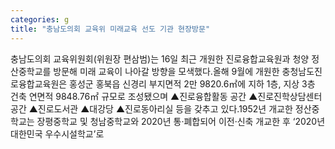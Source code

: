 ```yaml
---
categories: g
title: "충남도의회 교육위 미래교육 선도 기관 현장방문"
---
```

충남도의회 교육위원회(위원장 편삼범)는 16일 최근 개원한 진로융합교육원과 청양 정산중학교를 방문해 미래 교육이 나아갈 방향을 모색했다.올해 9월에 개원한 충청남도진로융합교육원은 홍성군 홍북읍 신경리 부지면적 2만 9820.6㎡에 지하 1층, 지상 3층 건축 연면적 9848.76㎡ 규모로 조성됐으며 ▲진로융합활동 공간 ▲진로진학상담센터 공간 ▲진로도서관 ▲대강당 ▲진로동아리실 등을 갖추고 있다.1952년 개교한 정산중학교는 장평중학교 및 청남중학교와 2020년 통‧폐합되어 이전‧신축 개교한 후 ‘2020년 대한민국 우수시설학교’로